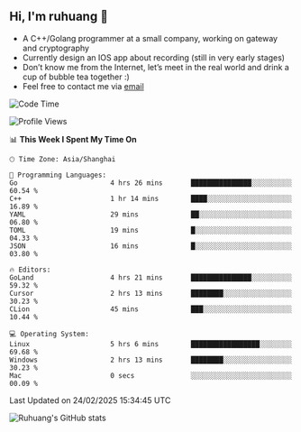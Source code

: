## Hi, I'm ruhuang 👋

- A C++/Golang programmer at a small company, working on gateway and cryptography
- Currently design an IOS app about recording (still in very early stages)
- Don’t know me from the Internet, let’s meet in the real world and drink a cup of bubble tea together :)
- Feel free to contact me via [email](mailto:ruhuang2001@gmail.com)
<!--START_SECTION:waka-->
![Code Time](http://img.shields.io/badge/Code%20Time-324%20hrs%2036%20mins-blue)

![Profile Views](http://img.shields.io/badge/Profile%20Views-0-blue)

📊 **This Week I Spent My Time On** 

```text
🕑︎ Time Zone: Asia/Shanghai

💬 Programming Languages: 
Go                       4 hrs 26 mins       ███████████████░░░░░░░░░░   60.54 % 
C++                      1 hr 14 mins        ████░░░░░░░░░░░░░░░░░░░░░   16.89 % 
YAML                     29 mins             ██░░░░░░░░░░░░░░░░░░░░░░░   06.80 % 
TOML                     19 mins             █░░░░░░░░░░░░░░░░░░░░░░░░   04.33 % 
JSON                     16 mins             █░░░░░░░░░░░░░░░░░░░░░░░░   03.80 % 

🔥 Editors: 
GoLand                   4 hrs 21 mins       ███████████████░░░░░░░░░░   59.32 % 
Cursor                   2 hrs 13 mins       ████████░░░░░░░░░░░░░░░░░   30.23 % 
CLion                    45 mins             ███░░░░░░░░░░░░░░░░░░░░░░   10.44 % 

💻 Operating System: 
Linux                    5 hrs 6 mins        █████████████████░░░░░░░░   69.68 % 
Windows                  2 hrs 13 mins       ████████░░░░░░░░░░░░░░░░░   30.23 % 
Mac                      0 secs              ░░░░░░░░░░░░░░░░░░░░░░░░░   00.09 % 
```


 Last Updated on 24/02/2025 15:34:45 UTC
<!--END_SECTION:waka-->

![Ruhuang's GitHub stats](https://github-readme-stats.vercel.app/api?username=ruhuang2001&count_private=true&hide_title=true&show_icons=true&theme=vue)

